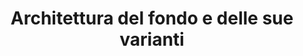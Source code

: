 ---
title: Architettura del fondo e delle sue varianti
url: /it/articoli/architettura-del-fondo-e-delle-sue-varianti
---